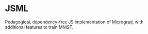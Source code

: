 # JSML
Pedagogical, dependency-free JS implementation of [Micrograd](https://github.com/karpathy/micrograd), with additional features to train MNIST.
